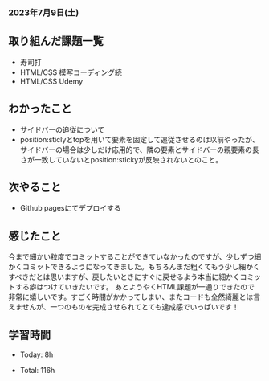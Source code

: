 ### 2023年7月9日(土)

## 取り組んだ課題一覧

- 寿司打
- HTML/CSS 模写コーディング続
- HTML/CSS Udemy

## わかったこと

- サイドバーの追従について
 - position:sticlyとtopを用いて要素を固定して追従させるのは以前やったが、サイドバーの場合は少しだけ応用的で、隣の要素とサイドバーの親要素の長さが一致していないとposition:stickyが反映されないとのこと。

## 次やること

- Github pagesにてデプロイする

## 感じたこと

今まで細かい粒度でコミットすることができていなかったのですが、少しずつ細かくコミットできるようになってきました。もちろんまだ粗くてもう少し細かくすべきだとは思いますが、戻したいときにすぐに戻せるよう本当に細かくコミットする癖はつけていきたいです。
あとようやくHTML課題が一通りできたので非常に嬉しいです。すごく時間がかかってしまい、またコードも全然綺麗とは言えませんが、一つのものを完成させられてとても達成感でいっぱいです！

## 学習時間

- Today:  8h

- Total: 116h
